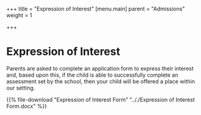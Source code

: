 +++
title = "Expression of Interest"
[menu.main]
parent = "Admissions"
weight = 1

+++
# Expression of Interest

Parents are asked to complete an application form to express their interest and, based upon this, if the child is able to successfully complete an assessment set by the school, then your child will be offered a place within our setting.

{{% file-download "Expression of Interest Form" ".././Expression of Interest Form.docx" %}}